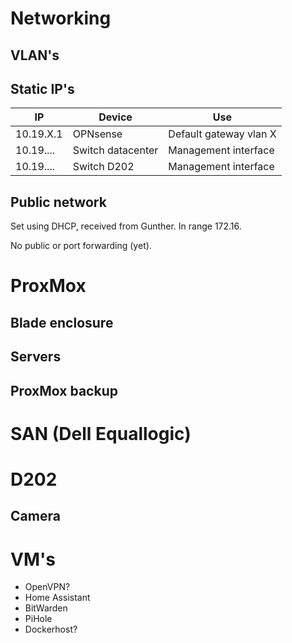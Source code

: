# Networking

## VLAN's


## Static IP's

| IP | Device | Use |
|--- |---     |---  |
|10.19.X.1 | OPNsense| Default gateway vlan X |
|10.19.... | Switch datacenter| Management interface |
|10.19.... | Switch D202| Management interface |

## Public network

Set using DHCP, received from Gunther. In range 172.16.

No public or port forwarding (yet).


# ProxMox

## Blade enclosure


## Servers


## ProxMox backup


# SAN (Dell Equallogic)


# D202

## Camera

# VM's

- OpenVPN?
- Home Assistant
- BitWarden
- PiHole
- Dockerhost?